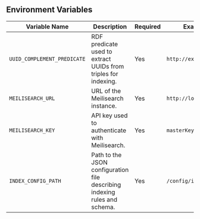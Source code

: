 
## Environment Variables

| Variable Name                | Description                                                                | Required | Example Value                            |
|------------------------------|----------------------------------------------------------------------------|----------|------------------------------------------|
| `UUID_COMPLEMENT_PREDICATE`  | RDF predicate used to extract UUIDs from triples for indexing.             | Yes      | `http://example.org/uuid`                |
| `MEILISEARCH_URL`            | URL of the Meilisearch instance.                                           | Yes      | `http://localhost:7700`                  |
| `MEILISEARCH_KEY`            | API key used to authenticate with Meilisearch.                             | Yes      | `masterKey`                              |
| `INDEX_CONFIG_PATH`          | Path to the JSON configuration file describing indexing rules and schema.  | Yes      | `/config/index_config.json`              |

